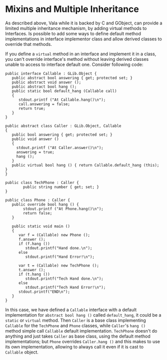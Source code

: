 # Mixins and Multiple Inheritance

As described above, Vala while it is backed by C and GObject, can provide a limited multiple inheritance mechanism, by adding virtual methods to Interfaces. Is possible to add some ways to define default method implementations in interface implementor class and allow derived classes to override that methods. 

If you define a `virtual` method in an interface and implement it in a class, you can't override interface's method without leaving derived classes unable to access to interface default one.
Consider following code: 

```vala
public interface Callable : GLib.Object {
   public abstract bool answering { get; protected set; }
   public abstract void answer ();
   public abstract bool hang ();
   public static bool default_hang (Callable call)
   {
      stdout.printf ("At Callable.hang()\n");
      call.answering = false;
      return true;
   }
}

public abstract class Caller : GLib.Object, Callable
{
   public bool answering { get; protected set; }
   public void answer ()
   {
     stdout.printf ("At Caller.answer()\n");
     answering = true;
     hang ();
   }
   public virtual bool hang () { return Callable.default_hang (this); }
}

public class TechPhone : Caller {
        public string number { get; set; }
}

public class Phone : Caller {
   public override bool hang () {
        stdout.printf ("At Phone.hang()\n");
        return false;
   }
   
   public static void main ()
   {
      var f = (Callable) new Phone ();
      f.answer ();
      if (f.hang ())
         stdout.printf("Hand done.\n");
      else
         stdout.printf("Hand Error!\n");
      
      var t = (Callable) new TechPhone ();
      t.answer ();
      if (t.hang ())
         stdout.printf("Tech Hand done.\n");
      else
         stdout.printf("Tech Hand Error!\n");
      stdout.printf("END\n");
   }
}
```

In this case, we have defined a `Callable` interface with a default implementation for `abstract bool hang ()` called `default_hang`, it could be a `static` or `virtual` method. Then `Caller` is a base class implementing `Callable` for the `TechPhone` and `Phone` classes, while `Caller`'s `hang ()` method simple call `Callable` default implementation. `TechPhone` doesn't do anything and just takes `Caller` as base class, using the default method implementations; but `Phone` overrides `Caller.hang ()` and this makes to use its own implementation, allowing to always call it even if it is cast to `Callable` object.